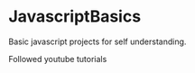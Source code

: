 # JavascriptBasics

<p> Basic javascript projects for self understanding. </p>
<p> Followed youtube tutorials </p>
